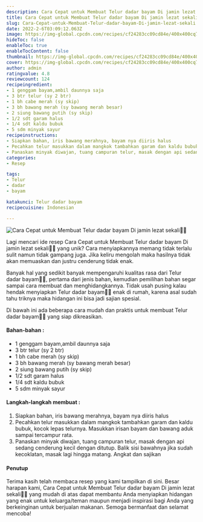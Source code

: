 ```yaml
---
description: Cara Cepat untuk Membuat Telur dadar bayam Di jamin lezat sekali"
title: Cara Cepat untuk Membuat Telur dadar bayam Di jamin lezat sekali
slug: Cara-Cepat-untuk-Membuat-Telur-dadar-bayam-Di-jamin-lezat-sekali
date: 2022-2-6T03:09:12.063Z
image: https://img-global.cpcdn.com/recipes/cf24283cc09cd84e/400x400cq70/photo.jpg
hideToc: false
enableToc: true
enableTocContent: false
thumbnail: https://img-global.cpcdn.com/recipes/cf24283cc09cd84e/400x400cq70/photo.jpg
cover: https://img-global.cpcdn.com/recipes/cf24283cc09cd84e/400x400cq70/photo.jpg
author: admin
ratingvalue: 4.8
reviewcount: 124
recipeingredient:
- 1 genggam bayam,ambil daunnya saja
- 3 btr telur (sy 2 btr)
- 1 bh cabe merah (sy skip)
- 3 bh bawang merah (sy bawang merah besar)
- 2 siung bawang putih (sy skip)
- 1/2 sdt garam halus
- 1/4 sdt kaldu bubuk
- 5 sdm minyak sayur
recipeinstructions:
- Siapkan bahan, iris bawang merahnya, bayam nya diiris halus
- Pecahkan telur masukkan dalam mangkok tambahkan garam dan kaldu bubuk, kocok lepas telurnya. Masukkan irisan bayam dan bawang aduk sampai tercampur rata.
- Panaskan minyak diwajan, tuang campuran telur, masak dengan api sedang cenderung kecil dengan ditutup. Balik sisi bawahnya jika sudah kecoklatan, masak lagi hingga matang. Angkat dan sajikan
categories:
- Resep

tags:
- Telur
- dadar
- bayam

katakunci: Telur dadar bayam
recipecuisine: Indonesian

---
```


![Cara Cepat untuk Membuat Telur dadar bayam Di jamin lezat sekali👩‍🍳](https://img-global.cpcdn.com/recipes/cf24283cc09cd84e/400x400cq70/photo.jpg)

Lagi mencari ide resep Cara Cepat untuk Membuat Telur dadar bayam Di jamin lezat sekali👩‍🍳 yang unik? Cara menyiapkannya memang tidak terlalu sulit namun tidak gampang juga. Jika keliru mengolah maka hasilnya tidak akan memuaskan dan justru cenderung tidak enak.

Banyak hal yang sedikit banyak mempengaruhi kualitas rasa dari Telur dadar bayam👩‍🍳, pertama dari jenis bahan, kemudian pemilihan bahan segar sampai cara membuat dan menghidangkannya. Tidak usah pusing kalau hendak menyiapkan Telur dadar bayam👩‍🍳 enak di rumah, karena asal sudah tahu triknya maka hidangan ini bisa jadi sajian spesial.

Di bawah ini ada beberapa cara mudah dan praktis untuk membuat Telur dadar bayam👩‍🍳 yang siap dikreasikan.

<!--inarticleads1-->

#### Bahan-bahan :

- 1 genggam bayam,ambil daunnya saja
- 3 btr telur (sy 2 btr)
- 1 bh cabe merah (sy skip)
- 3 bh bawang merah (sy bawang merah besar)
- 2 siung bawang putih (sy skip)
- 1/2 sdt garam halus
- 1/4 sdt kaldu bubuk
- 5 sdm minyak sayur

<!--inarticleads2-->

#### Langkah-langkah membuat :

1. Siapkan bahan, iris bawang merahnya, bayam nya diiris halus
1. Pecahkan telur masukkan dalam mangkok tambahkan garam dan kaldu bubuk, kocok lepas telurnya. Masukkan irisan bayam dan bawang aduk sampai tercampur rata.
1. Panaskan minyak diwajan, tuang campuran telur, masak dengan api sedang cenderung kecil dengan ditutup. Balik sisi bawahnya jika sudah kecoklatan, masak lagi hingga matang. Angkat dan sajikan

#### Penutup

Terima kasih telah membaca resep yang kami tampilkan di sini. Besar harapan kami, Cara Cepat untuk Membuat Telur dadar bayam Di jamin lezat sekali👩‍🍳 yang mudah di atas dapat membantu Anda menyiapkan hidangan yang enak untuk keluarga/teman maupun menjadi inspirasi bagi Anda yang berkeinginan untuk berjualan makanan. Semoga bermanfaat dan selamat mencoba!